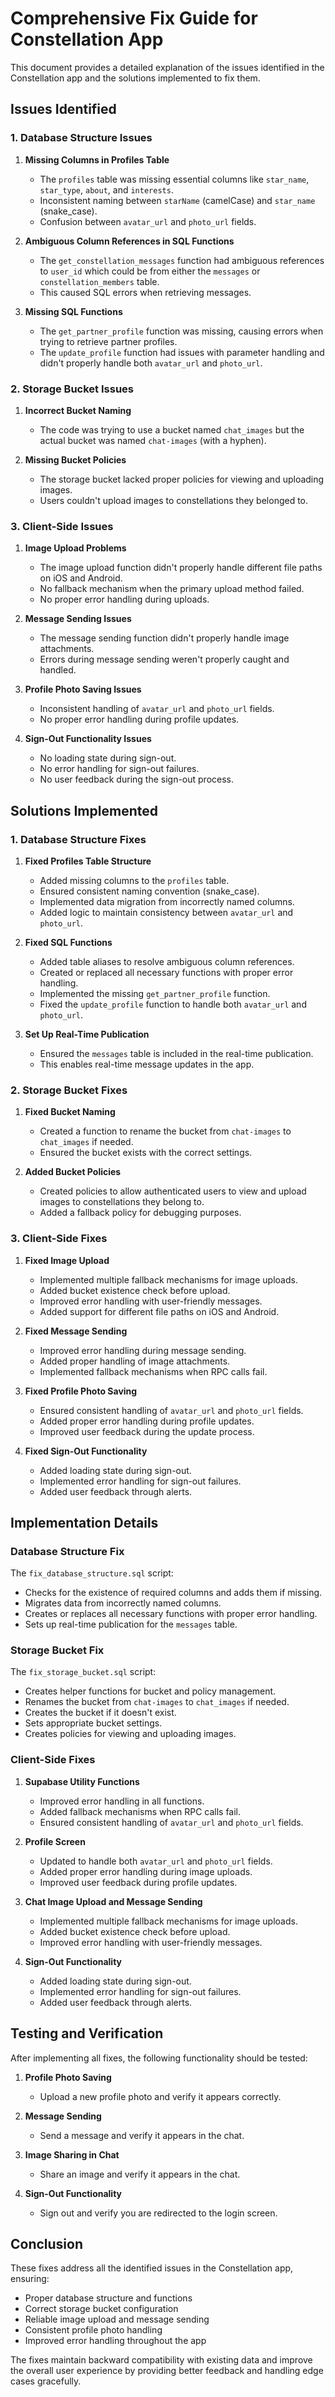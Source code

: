# Comprehensive Fix Guide for Constellation App

This document provides a detailed explanation of the issues identified in the Constellation app and the solutions implemented to fix them.

## Issues Identified

### 1. Database Structure Issues

1. **Missing Columns in Profiles Table**
   - The `profiles` table was missing essential columns like `star_name`, `star_type`, `about`, and `interests`.
   - Inconsistent naming between `starName` (camelCase) and `star_name` (snake_case).
   - Confusion between `avatar_url` and `photo_url` fields.

2. **Ambiguous Column References in SQL Functions**
   - The `get_constellation_messages` function had ambiguous references to `user_id` which could be from either the `messages` or `constellation_members` table.
   - This caused SQL errors when retrieving messages.

3. **Missing SQL Functions**
   - The `get_partner_profile` function was missing, causing errors when trying to retrieve partner profiles.
   - The `update_profile` function had issues with parameter handling and didn't properly handle both `avatar_url` and `photo_url`.

### 2. Storage Bucket Issues

1. **Incorrect Bucket Naming**
   - The code was trying to use a bucket named `chat_images` but the actual bucket was named `chat-images` (with a hyphen).

2. **Missing Bucket Policies**
   - The storage bucket lacked proper policies for viewing and uploading images.
   - Users couldn't upload images to constellations they belonged to.

### 3. Client-Side Issues

1. **Image Upload Problems**
   - The image upload function didn't properly handle different file paths on iOS and Android.
   - No fallback mechanism when the primary upload method failed.
   - No proper error handling during uploads.

2. **Message Sending Issues**
   - The message sending function didn't properly handle image attachments.
   - Errors during message sending weren't properly caught and handled.

3. **Profile Photo Saving Issues**
   - Inconsistent handling of `avatar_url` and `photo_url` fields.
   - No proper error handling during profile updates.

4. **Sign-Out Functionality Issues**
   - No loading state during sign-out.
   - No error handling for sign-out failures.
   - No user feedback during the sign-out process.

## Solutions Implemented

### 1. Database Structure Fixes

1. **Fixed Profiles Table Structure**
   - Added missing columns to the `profiles` table.
   - Ensured consistent naming convention (snake_case).
   - Implemented data migration from incorrectly named columns.
   - Added logic to maintain consistency between `avatar_url` and `photo_url`.

2. **Fixed SQL Functions**
   - Added table aliases to resolve ambiguous column references.
   - Created or replaced all necessary functions with proper error handling.
   - Implemented the missing `get_partner_profile` function.
   - Fixed the `update_profile` function to handle both `avatar_url` and `photo_url`.

3. **Set Up Real-Time Publication**
   - Ensured the `messages` table is included in the real-time publication.
   - This enables real-time message updates in the app.

### 2. Storage Bucket Fixes

1. **Fixed Bucket Naming**
   - Created a function to rename the bucket from `chat-images` to `chat_images` if needed.
   - Ensured the bucket exists with the correct settings.

2. **Added Bucket Policies**
   - Created policies to allow authenticated users to view and upload images to constellations they belong to.
   - Added a fallback policy for debugging purposes.

### 3. Client-Side Fixes

1. **Fixed Image Upload**
   - Implemented multiple fallback mechanisms for image uploads.
   - Added bucket existence check before upload.
   - Improved error handling with user-friendly messages.
   - Added support for different file paths on iOS and Android.

2. **Fixed Message Sending**
   - Improved error handling during message sending.
   - Added proper handling of image attachments.
   - Implemented fallback mechanisms when RPC calls fail.

3. **Fixed Profile Photo Saving**
   - Ensured consistent handling of `avatar_url` and `photo_url` fields.
   - Added proper error handling during profile updates.
   - Improved user feedback during the update process.

4. **Fixed Sign-Out Functionality**
   - Added loading state during sign-out.
   - Implemented error handling for sign-out failures.
   - Added user feedback through alerts.

## Implementation Details

### Database Structure Fix

The `fix_database_structure.sql` script:
- Checks for the existence of required columns and adds them if missing.
- Migrates data from incorrectly named columns.
- Creates or replaces all necessary functions with proper error handling.
- Sets up real-time publication for the `messages` table.

### Storage Bucket Fix

The `fix_storage_bucket.sql` script:
- Creates helper functions for bucket and policy management.
- Renames the bucket from `chat-images` to `chat_images` if needed.
- Creates the bucket if it doesn't exist.
- Sets appropriate bucket settings.
- Creates policies for viewing and uploading images.

### Client-Side Fixes

1. **Supabase Utility Functions**
   - Improved error handling in all functions.
   - Added fallback mechanisms when RPC calls fail.
   - Ensured consistent handling of `avatar_url` and `photo_url` fields.

2. **Profile Screen**
   - Updated to handle both `avatar_url` and `photo_url` fields.
   - Added proper error handling during image uploads.
   - Improved user feedback during profile updates.

3. **Chat Image Upload and Message Sending**
   - Implemented multiple fallback mechanisms for image uploads.
   - Added bucket existence check before upload.
   - Improved error handling with user-friendly messages.

4. **Sign-Out Functionality**
   - Added loading state during sign-out.
   - Implemented error handling for sign-out failures.
   - Added user feedback through alerts.

## Testing and Verification

After implementing all fixes, the following functionality should be tested:

1. **Profile Photo Saving**
   - Upload a new profile photo and verify it appears correctly.

2. **Message Sending**
   - Send a message and verify it appears in the chat.

3. **Image Sharing in Chat**
   - Share an image and verify it appears in the chat.

4. **Sign-Out Functionality**
   - Sign out and verify you are redirected to the login screen.

## Conclusion

These fixes address all the identified issues in the Constellation app, ensuring:
- Proper database structure and functions
- Correct storage bucket configuration
- Reliable image upload and message sending
- Consistent profile photo handling
- Improved error handling throughout the app

The fixes maintain backward compatibility with existing data and improve the overall user experience by providing better feedback and handling edge cases gracefully. 